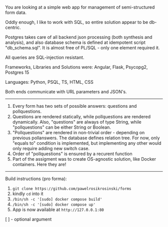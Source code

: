 You are looking at a simple web app for management of semi-structured form data.

Oddly enough, I like to work with SQL, so entire solution appear to be db-centric.

Postgres takes care of all backend json processing (both synthesis and analysis), and also database schema is defined at idempotent script "db_schema.sql". It is almost free of PL/SQL - only one element required it.

All queries are SQL-injection resistant.

Frameworks, Libraries and Solutions were: Angular, Flask, Psycopg2, Postgres 15

Languages: Python, PSQL, TS, HTML, CSS

Both ends communicate with URL parameters and JSON's.

---

1. Every form has two sets of possible answers: questions and pollquestions.
2. Questions are rendered statically, while pollquestions are rendered dynamically. Also, "questions" are always of type String, while "pollquestions" can be either String or Boolean.
3. "Pollquestions" are rendered in non-trivial order - depending on previous pollanswers. The database defines relation tree. For now, only "equals to" condition is implemented, but implementing any other would only require adding new switch case.
4. Order of "pollquestions" is ensured by a recurent function
5. Part of the assigment was to create OS-agnostic solution, like Docker containers. Here they are!

---

Build instructions (pro forma):

1. `git clone https://github.com/pawelrosikrosinski/forms`
2. kindly `cd` into it
3. `/bin/sh -c '[sudo] docker compose build'`
4. `/bin/sh -c '[sudo] docker compose up'`
5. App is now available at `http://127.0.0.1:80`

[ ] - optional argument
